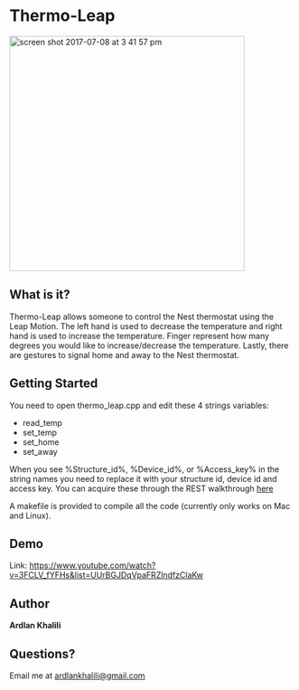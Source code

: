 # Thermo-Leap

<img width="416" alt="screen shot 2017-07-08 at 3 41 57 pm" src="https://user-images.githubusercontent.com/23054357/27988627-27844a6e-63f4-11e7-8f09-98e936df0ff4.png">


## What is it?
Thermo-Leap allows someone to control the Nest thermostat using the Leap Motion. The left hand is used to decrease the temperature and right hand is used to increase the temperature. Finger represent how many degrees you would like to increase/decrease the temperature. Lastly, there are  gestures to signal home and away to the Nest thermostat. 

## Getting Started
You need to open thermo_leap.cpp and edit these 4 strings variables: 
* read_temp
* set_temp
* set_home
* set_away

When you see %Structure_id%, %Device_id%, or %Access_key% in the string names you need to replace it with your structure id, device id and access key. You can acquire these through the REST walkthrough [here](https://developers.nest.com/documentation/cloud/rest-quick-guide/)

A makefile is provided to compile all the code (currently only works on Mac and Linux).

## Demo
 
 Link: https://www.youtube.com/watch?v=3FCLV_fYFHs&list=UUrBGJDqVpaFRZlndfzClaKw 

## Author

**Ardlan Khalili**

## Questions?

Email me at ardlankhalili@gmail.com